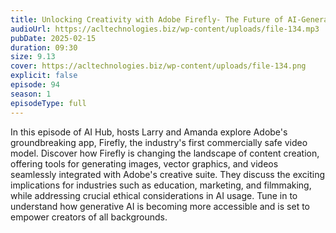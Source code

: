 ```yaml
---
title: Unlocking Creativity with Adobe Firefly- The Future of AI-Generated Content 
audioUrl: https://acltechnologies.biz/wp-content/uploads/file-134.mp3
pubDate: 2025-02-15
duration: 09:30
size: 9.13
cover: https://acltechnologies.biz/wp-content/uploads/file-134.png
explicit: false
episode: 94
season: 1
episodeType: full
---
```

In this episode of AI Hub, hosts Larry and Amanda explore Adobe's groundbreaking app, Firefly, the industry's first commercially safe video model. Discover how Firefly is changing the landscape of content creation, offering tools for generating images, vector graphics, and videos seamlessly integrated with Adobe's creative suite. They discuss the exciting implications for industries such as education, marketing, and filmmaking, while addressing crucial ethical considerations in AI usage. Tune in to understand how generative AI is becoming more accessible and is set to empower creators of all backgrounds.